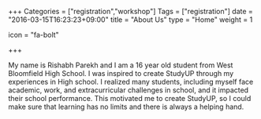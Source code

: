+++
Categories = ["registration","workshop"]
Tags = ["registration"]
date = "2016-03-15T16:23:23+09:00"
title = "About Us"
type = "Home"
weight = 1


icon = "fa-bolt"


+++

My name is Rishabh Parekh and I am a 16 year old student from West Bloomfield High School. I was inspired to create StudyUP through my experiences in High school. I realized many students, including myself face academic, work, and extracurricular challenges in school, and it impacted their school performance. This motivated me to create StudyUP, so I could make sure that learning has no limits and there is always a helping hand.
